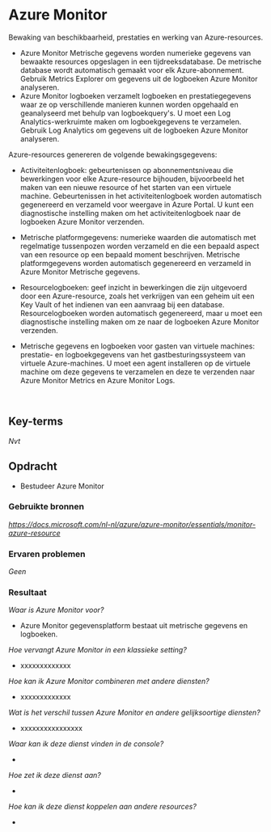 # **Azure Monitor**

Bewaking van beschikbaarheid, prestaties en werking van Azure-resources.
- Azure Monitor Metrische gegevens worden numerieke gegevens van bewaakte resources opgeslagen in een tijdreeksdatabase. De metrische database wordt automatisch gemaakt voor elk Azure-abonnement. Gebruik Metrics Explorer om gegevens uit de logboeken Azure Monitor analyseren.
- Azure Monitor logboeken verzamelt logboeken en prestatiegegevens waar ze op verschillende manieren kunnen worden opgehaald en geanalyseerd met behulp van logboekquery's. U moet een Log Analytics-werkruimte maken om logboekgegevens te verzamelen. Gebruik Log Analytics om gegevens uit de logboeken Azure Monitor analyseren.

Azure-resources genereren de volgende bewakingsgegevens:

- Activiteitenlogboek: gebeurtenissen op abonnementsniveau die bewerkingen voor elke Azure-resource bijhouden, bijvoorbeeld het maken van een nieuwe resource of het starten van een virtuele machine. Gebeurtenissen in het activiteitenlogboek worden automatisch gegenereerd en verzameld voor weergave in Azure Portal. U kunt een diagnostische instelling maken om het activiteitenlogboek naar de logboeken Azure 
Monitor verzenden.
- Metrische platformgegevens: numerieke waarden die automatisch met regelmatige tussenpozen worden verzameld en die een bepaald aspect van een resource op een bepaald moment beschrijven. Metrische platformgegevens worden automatisch gegenereerd en verzameld in Azure Monitor Metrische gegevens.

- Resourcelogboeken: geef inzicht in bewerkingen die zijn uitgevoerd door een Azure-resource, zoals het verkrijgen van een geheim uit een Key Vault of het indienen van een aanvraag bij een database. Resourcelogboeken worden automatisch gegenereerd, maar u moet een diagnostische instelling maken om ze naar de logboeken Azure Monitor verzenden.

- Metrische gegevens en logboeken voor gasten van virtuele machines: prestatie- en logboekgegevens van het gastbesturingssysteem van virtuele Azure-machines. U moet een agent installeren op de virtuele machine om deze gegevens te verzamelen en deze te verzenden naar Azure Monitor Metrics en Azure Monitor Logs.

<br>

## **Key-terms**

*Nvt*

## **Opdracht**

- Bestudeer Azure Monitor

### **Gebruikte bronnen**

*<https://docs.microsoft.com/nl-nl/azure/azure-monitor/essentials/monitor-azure-resource>*

### **Ervaren problemen**

*Geen*

### **Resultaat**

*Waar is Azure Monitor voor?*

-  Azure Monitor gegevensplatform bestaat uit metrische gegevens en logboeken.

*Hoe vervangt Azure Monitor in een klassieke setting?*

- xxxxxxxxxxxxx

*Hoe kan ik Azure Monitor combineren met andere diensten?*

- xxxxxxxxxxxxx

*Wat is het verschil tussen Azure Monitor en andere gelijksoortige diensten?*

- xxxxxxxxxxxxxxxx

*Waar kan ik deze dienst vinden in de console?*

- 

*Hoe zet ik deze dienst aan?*

- 

*Hoe kan ik deze dienst koppelen aan andere resources?*

- 